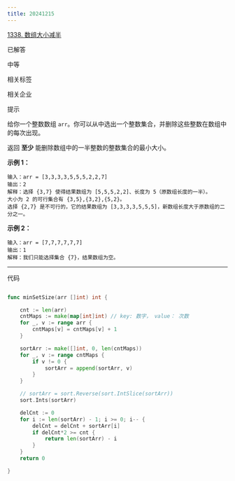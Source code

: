 ```yaml
---
title: 20241215
---
```


[1338. 数组大小减半](https://leetcode.cn/problems/reduce-array-size-to-the-half/)

已解答

中等



相关标签

相关企业



提示



给你一个整数数组 `arr`。你可以从中选出一个整数集合，并删除这些整数在数组中的每次出现。

返回 **至少** 能删除数组中的一半整数的整数集合的最小大小。

 

**示例 1：**

```
输入：arr = [3,3,3,3,5,5,5,2,2,7]
输出：2
解释：选择 {3,7} 使得结果数组为 [5,5,5,2,2]、长度为 5（原数组长度的一半）。
大小为 2 的可行集合有 {3,5},{3,2},{5,2}。
选择 {2,7} 是不可行的，它的结果数组为 [3,3,3,3,5,5,5]，新数组长度大于原数组的二分之一。
```

**示例 2：**

```
输入：arr = [7,7,7,7,7,7]
输出：1
解释：我们只能选择集合 {7}，结果数组为空。
```





-------



代码

```go

func minSetSize(arr []int) int {

	cnt := len(arr)
	cntMaps := make(map[int]int) // key: 数字， value： 次数
	for _, v := range arr {
		cntMaps[v] = cntMaps[v] + 1
	}

	sortArr := make([]int, 0, len(cntMaps))
	for _, v := range cntMaps {
		if v != 0 {
			sortArr = append(sortArr, v)
		}
	}

	// sortArr = sort.Reverse(sort.IntSlice(sortArr))
	sort.Ints(sortArr)

	delCnt := 0
	for i := len(sortArr) - 1; i >= 0; i-- {
		delCnt = delCnt + sortArr[i]
		if delCnt*2 >= cnt {
			return len(sortArr) - i
		}
	}
	return 0

}	
```

